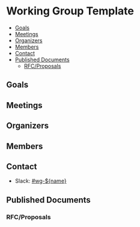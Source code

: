 # Working Group Template

<!-- vim-markdown-toc GFM -->

* [Goals](#goals)
* [Meetings](#meetings)
* [Organizers](#organizers)
* [Members](#members)
* [Contact](#contact)
* [Published Documents](#published-documents)
    * [RFC/Proposals](#rfcproposals)

<!-- vim-markdown-toc -->

## Goals

<!--
Describe the goal of the working group.
Please ensure that the goals are measurable and deliverable.
-->

## Meetings

<!--
* Regular WG Meeting: [Mondays at 13:00 PT (Pacific Time)] (bi-weekly). [Convert to your timezone](http://www.thetimezoneconverter.com/?t=13:00&tz=PT%20%28Pacific%20Time%29).
* Meeting Zoom: Link your Meeting zoom here
* meeting Notes: Link your meeting notes here (public Google Doc)
-->

## Organizers

<!--
* [Organizer 1](GitHub link of Organizer 1), [Organization](link of organization)
* [Organizer 2](GitHub link of Organizer 2), [Organization](link of organization)
-->

## Members

<!--
* [Member 1](GitHub link of member 1), [Organization](link of organization)
* [Member 2](GitHub link of member 2), [Organization](link of organization)
-->

## Contact

* Slack: [#wg-${name}](https://pingcap.com/tidbslack)

## Published Documents

<!-- Put the published documents of this Working Group here -->

### RFC/Proposals

<!-- Link your Working Group RFC/Proposal here -->
